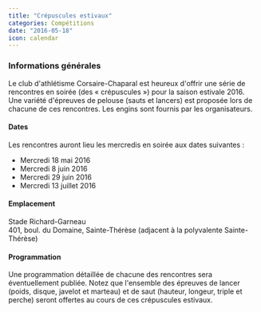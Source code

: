 ```yaml
---
title: "Crépuscules estivaux"
categories: Compétitions
date: "2016-05-18"
icon: calendar
---
```


### Informations générales

Le club d'athlétisme Corsaire-Chaparal est heureux d'offrir une série de rencontres en soirée (des «&nbsp;crépuscules&nbsp;») pour la saison estivale 2016. Une variété d'épreuves de pelouse (sauts et lancers) est proposée lors de chacune de ces rencontres. Les engins sont fournis par les organisateurs.

#### Dates

Les rencontres auront lieu les mercredis en soirée aux dates suivantes :

* Mercredi 18 mai 2016
* Mercredi 8 juin 2016
* Mercredi 29 juin 2016
* Mercredi 13 juillet 2016

#### Emplacement

Stade Richard-Garneau  
401, boul. du Domaine, Sainte-Thérèse (adjacent à la polyvalente Sainte-Thérèse)

#### Programmation

Une programmation détaillée de chacune des rencontres sera éventuellement publiée. Notez que l'ensemble des épreuves de lancer (poids, disque, javelot et marteau) et de saut (hauteur, longeur, triple et perche) seront offertes au cours de ces crépuscules estivaux.
